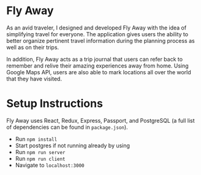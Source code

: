 # Fly Away
As an avid traveler, I designed and developed Fly Away with the idea of simplifying travel for everyone. The application gives users the ability to better organize pertinent travel information during the planning process as well as on their trips.

In addition, Fly Away acts as a trip journal that users can refer back to remember and relive their amazing experiences away from home. Using Google Maps API, users are also able to mark locations all over the world that they have visited.



# Setup Instructions

Fly Away uses React, Redux, Express, Passport, and PostgreSQL (a full list of dependencies can be found in `package.json`).


* Run `npm install`
* Start postgres if not running already by using
* Run `npm run server`
* Run `npm run client`
* Navigate to `localhost:3000`
